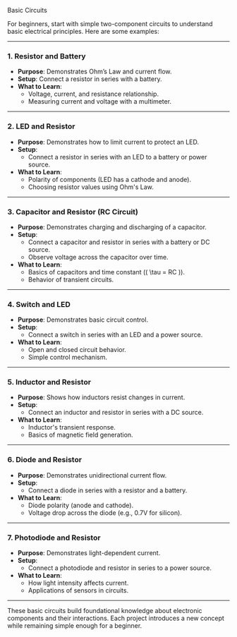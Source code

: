 Basic Circuits

For beginners, start with simple two-component circuits to understand basic electrical principles. Here are some examples:

---

### 1. **Resistor and Battery**
   - **Purpose**: Demonstrates Ohm’s Law and current flow.
   - **Setup**: Connect a resistor in series with a battery.
   - **What to Learn**:
     - Voltage, current, and resistance relationship.
     - Measuring current and voltage with a multimeter.

---

### 2. **LED and Resistor**
   - **Purpose**: Demonstrates how to limit current to protect an LED.
   - **Setup**:
     - Connect a resistor in series with an LED to a battery or power source.
   - **What to Learn**:
     - Polarity of components (LED has a cathode and anode).
     - Choosing resistor values using Ohm's Law.

---

### 3. **Capacitor and Resistor (RC Circuit)**
   - **Purpose**: Demonstrates charging and discharging of a capacitor.
   - **Setup**:
     - Connect a capacitor and resistor in series with a battery or DC source.
     - Observe voltage across the capacitor over time.
   - **What to Learn**:
     - Basics of capacitors and time constant (\( \tau = RC \)).
     - Behavior of transient circuits.

---

### 4. **Switch and LED**
   - **Purpose**: Demonstrates basic circuit control.
   - **Setup**:
     - Connect a switch in series with an LED and a power source.
   - **What to Learn**:
     - Open and closed circuit behavior.
     - Simple control mechanism.

---

### 5. **Inductor and Resistor**
   - **Purpose**: Shows how inductors resist changes in current.
   - **Setup**:
     - Connect an inductor and resistor in series with a DC source.
   - **What to Learn**:
     - Inductor's transient response.
     - Basics of magnetic field generation.

---

### 6. **Diode and Resistor**
   - **Purpose**: Demonstrates unidirectional current flow.
   - **Setup**:
     - Connect a diode in series with a resistor and a battery.
   - **What to Learn**:
     - Diode polarity (anode and cathode).
     - Voltage drop across the diode (e.g., 0.7V for silicon).

---

### 7. **Photodiode and Resistor**
   - **Purpose**: Demonstrates light-dependent current.
   - **Setup**:
     - Connect a photodiode and resistor in series to a power source.
   - **What to Learn**:
     - How light intensity affects current.
     - Applications of sensors in circuits.

---

These basic circuits build foundational knowledge about electronic components and their interactions. Each project introduces a new concept while remaining simple enough for a beginner.
